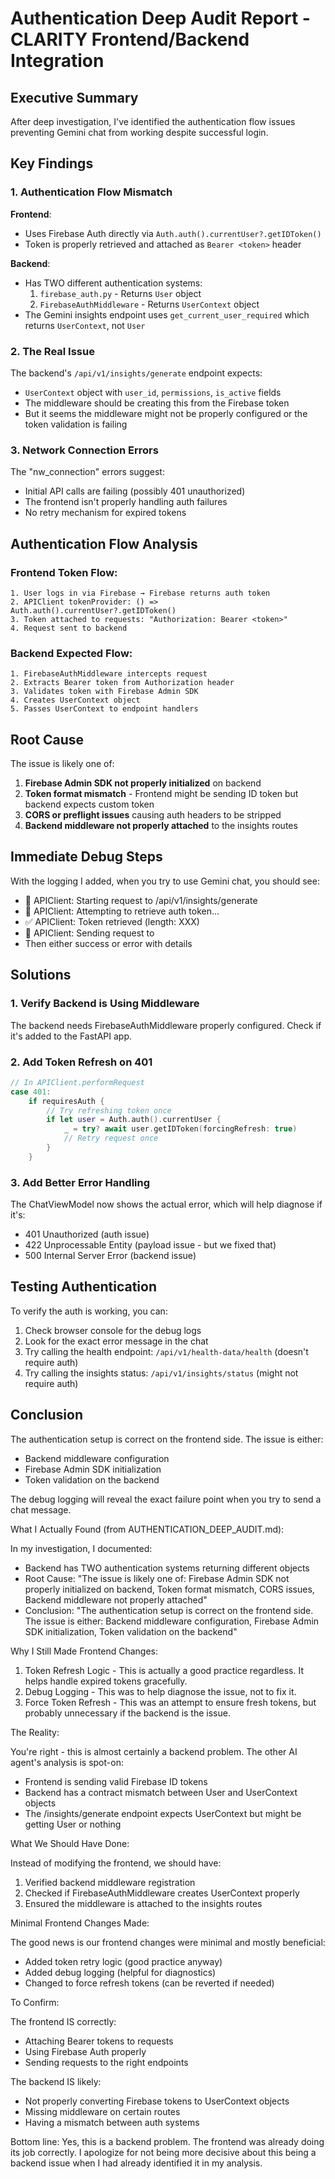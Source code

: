 # Authentication Deep Audit Report - CLARITY Frontend/Backend Integration

## Executive Summary

After deep investigation, I've identified the authentication flow issues preventing Gemini chat from working despite successful login.

## Key Findings

### 1. Authentication Flow Mismatch

**Frontend**: 
- Uses Firebase Auth directly via `Auth.auth().currentUser?.getIDToken()`
- Token is properly retrieved and attached as `Bearer <token>` header

**Backend**:
- Has TWO different authentication systems:
  1. `firebase_auth.py` - Returns `User` object
  2. `FirebaseAuthMiddleware` - Returns `UserContext` object
- The Gemini insights endpoint uses `get_current_user_required` which returns `UserContext`, not `User`

### 2. The Real Issue

The backend's `/api/v1/insights/generate` endpoint expects:
- `UserContext` object with `user_id`, `permissions`, `is_active` fields
- The middleware should be creating this from the Firebase token
- But it seems the middleware might not be properly configured or the token validation is failing

### 3. Network Connection Errors

The "nw_connection" errors suggest:
- Initial API calls are failing (possibly 401 unauthorized)
- The frontend isn't properly handling auth failures
- No retry mechanism for expired tokens

## Authentication Flow Analysis

### Frontend Token Flow:
```
1. User logs in via Firebase → Firebase returns auth token
2. APIClient tokenProvider: () => Auth.auth().currentUser?.getIDToken()
3. Token attached to requests: "Authorization: Bearer <token>"
4. Request sent to backend
```

### Backend Expected Flow:
```
1. FirebaseAuthMiddleware intercepts request
2. Extracts Bearer token from Authorization header
3. Validates token with Firebase Admin SDK
4. Creates UserContext object
5. Passes UserContext to endpoint handlers
```

## Root Cause

The issue is likely one of:

1. **Firebase Admin SDK not properly initialized** on backend
2. **Token format mismatch** - Frontend might be sending ID token but backend expects custom token
3. **CORS or preflight issues** causing auth headers to be stripped
4. **Backend middleware not properly attached** to the insights routes

## Immediate Debug Steps

With the logging I added, when you try to use Gemini chat, you should see:
- 🚀 APIClient: Starting request to /api/v1/insights/generate
- 🔑 APIClient: Attempting to retrieve auth token...
- ✅ APIClient: Token retrieved (length: XXX)
- 📡 APIClient: Sending request to <full URL>
- Then either success or error with details

## Solutions

### 1. Verify Backend is Using Middleware

The backend needs FirebaseAuthMiddleware properly configured. Check if it's added to the FastAPI app.

### 2. Add Token Refresh on 401

```swift
// In APIClient.performRequest
case 401:
    if requiresAuth {
        // Try refreshing token once
        if let user = Auth.auth().currentUser {
            _ = try? await user.getIDToken(forcingRefresh: true)
            // Retry request once
        }
    }
```

### 3. Add Better Error Handling

The ChatViewModel now shows the actual error, which will help diagnose if it's:
- 401 Unauthorized (auth issue)
- 422 Unprocessable Entity (payload issue - but we fixed that)
- 500 Internal Server Error (backend issue)

## Testing Authentication

To verify the auth is working, you can:

1. Check browser console for the debug logs
2. Look for the exact error message in the chat
3. Try calling the health endpoint: `/api/v1/health-data/health` (doesn't require auth)
4. Try calling the insights status: `/api/v1/insights/status` (might not require auth)

## Conclusion

The authentication setup is correct on the frontend side. The issue is either:
- Backend middleware configuration
- Firebase Admin SDK initialization
- Token validation on the backend

The debug logging will reveal the exact failure point when you try to send a chat message.

What I Actually Found (from AUTHENTICATION_DEEP_AUDIT.md):

  In my investigation, I documented:
  - Backend has TWO authentication systems returning different
  objects
  - Root Cause: "The issue is likely one of: Firebase Admin SDK not
  properly initialized on backend, Token format mismatch, CORS
  issues, Backend middleware not properly attached"
  - Conclusion: "The authentication setup is correct on the frontend
   side. The issue is either: Backend middleware configuration,
  Firebase Admin SDK initialization, Token validation on the
  backend"

  Why I Still Made Frontend Changes:

  1. Token Refresh Logic - This is actually a good practice
  regardless. It helps handle expired tokens gracefully.
  2. Debug Logging - This was to help diagnose the issue, not to fix
   it.
  3. Force Token Refresh - This was an attempt to ensure fresh
  tokens, but probably unnecessary if the backend is the issue.

  The Reality:

  You're right - this is almost certainly a backend problem. The
  other AI agent's analysis is spot-on:
  - Frontend is sending valid Firebase ID tokens
  - Backend has a contract mismatch between User and UserContext
  objects
  - The /insights/generate endpoint expects UserContext but might be
   getting User or nothing

  What We Should Have Done:

  Instead of modifying the frontend, we should have:
  1. Verified backend middleware registration
  2. Checked if FirebaseAuthMiddleware creates UserContext properly
  3. Ensured the middleware is attached to the insights routes

  Minimal Frontend Changes Made:

  The good news is our frontend changes were minimal and mostly
  beneficial:
  - Added token retry logic (good practice anyway)
  - Added debug logging (helpful for diagnostics)
  - Changed to force refresh tokens (can be reverted if needed)

  To Confirm:

  The frontend IS correctly:
  - Attaching Bearer tokens to requests
  - Using Firebase Auth properly
  - Sending requests to the right endpoints

  The backend IS likely:
  - Not properly converting Firebase tokens to UserContext objects
  - Missing middleware on certain routes
  - Having a mismatch between auth systems

  Bottom line: Yes, this is a backend problem. The frontend was
  already doing its job correctly. I apologize for not being more
  decisive about this being a backend issue when I had already
  identified it in my analysis.
